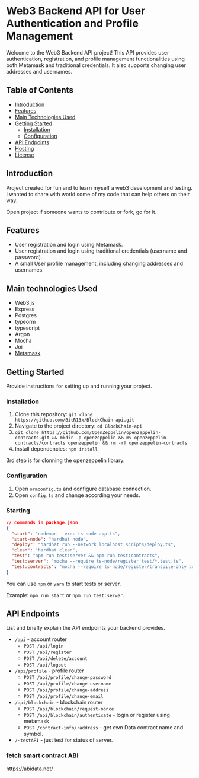 # Web3 Backend API for User Authentication and Profile Management

Welcome to the Web3 Backend API project! This API provides user authentication, registration, and profile management functionalities using both Metamask and traditional credentials. It also supports changing user addresses and usernames.

## Table of Contents

- [Introduction](#introduction)
- [Features](#features)
- [Main Technologies Used](#main-technologies-used)
- [Getting Started](#getting-started)
  - [Installation](#installation)
  - [Configuration](#configuration)
- [API Endpoints](#api-endpoints)
- [Hosting](#hosting)
- [License](#license)

## Introduction

Project created for fun and to learn myself a web3 development and testing. I wanted to share with world some of my code that can help others on their way.

Open project if someone wants to contribute or fork, go for it.

## Features

- User registration and login using Metamask.
- User registration and login using traditional credentials (username and password).
- A small User profile management, including changing addresses and usernames.

## Main technologies Used

- Web3.js
- Express
- Postgres
- typeorm
- typescript
- Argon
- Mocha
- Joi
- [Metamask](https://metamask.io/)

## Getting Started

Provide instructions for setting up and running your project.

### Installation

1. Clone this repository: `git clone https://github.com/BitR13x/BlockChain-api.git`
2. Navigate to the project directory: `cd BlockChain-api`
3. `git clone https://github.com/OpenZeppelin/openzeppelin-contracts.git && mkdir -p openzeppelin && mv openzeppelin-contracts/contracts openzeppelin && rm -rf openzeppelin-contracts`
4. Install dependencies: `npm install`

3rd step is for clonning the openzeppelin library.

### Configuration

1. Open `ormconfig.ts` and configure database connection.
2. Open `config.ts` and change according your needs.

### Starting

```json
// commands in package.json
{
  "start": "nodemon --exec ts-node app.ts",
  "start-node": "hardhat node",
  "deploy": "hardhat run --network localhost scripts/deploy.ts",
  "clean": "hardhat clean",
  "test": "npm run test:server && npm run test:contracts",
  "test:server": "mocha --require ts-node/register test/*.test.ts",
  "test:contracts": "mocha --require ts-node/register/transpile-only contracts/test/*.test.ts"
}
```

You can use `npm` or `yarn` to start tests or server.

Example: `npm run start` or `npm run test:server`.

## API Endpoints

List and briefly explain the API endpoints your backend provides.

- `/api` - account router
  - `POST /api/login`
  - `POST /api/register`
  - `POST /api/delete/account`
  - `POST /api/logout`
- `/api/profile` - profile router
  - `POST /api/profile/change-password`
  - `POST /api/profile/change-username`
  - `POST /api/profile/change-address`
  - `POST /api/profile/change-email`
- `/api/blockchain` - blockchain router
  - `POST /api/blockchain/request-nonce`
  - `POST /api/blockchain/authenticate` - login or register using metamask
  - `POST /contract-info/:address` - get own Data contract name and symbol.
- `/~testAPI` - just test for status of server.

### fetch smart contract ABI

https://abidata.net/
